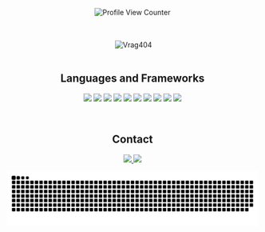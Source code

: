 <div align="center">
  
  ![Profile View Counter](https://komarev.com/ghpvc/?username=Vrag404&color=blueviolet&style=plastic)
 
</div>

<br />
 
<!-- <div align="center"> -->
<!--   <img height="160em" align="center" src="https://github-readme-stats.vercel.app/api?username=Vrag404&show_icons=true&theme=dracula">  -->
<!--   <img height="160em" align="center" src="https://github-readme-stats.vercel.app/api/top-langs/?username=Vrag404&layout=compact&theme=dracula">  -->
<!-- </div> -->

<br />

<div align="center">&nbsp;<img src="https://github-readme-streak-stats.herokuapp.com?user=Vrag404&theme=dracula" alt="Vrag404" /></div>

<br />

<h2 align="center">Languages and Frameworks</h2>

<p align="center">
 <div align="center">
    <code><img height="40" src="https://cdn.jsdelivr.net/gh/devicons/devicon/icons/python/python-original.svg" /></code>
    <code><img height="40" src="https://cdn.jsdelivr.net/gh/devicons/devicon/icons/javascript/javascript-original.svg" /></code>
    <code><img height="40" src="https://cdn.jsdelivr.net/gh/devicons/devicon/icons/typescript/typescript-original.svg" /></code>
    <code><img height="40" src="https://cdn.jsdelivr.net/gh/devicons/devicon/icons/php/php-original.svg" /></code>
    <code><img height="40" src="https://cdn.jsdelivr.net/gh/devicons/devicon/icons/nodejs/nodejs-original.svg" /></code>
    <code><img height="40" src="https://cdn.jsdelivr.net/gh/devicons/devicon/icons/laravel/laravel-plain-wordmark.svg" /></code>
    <code><img height="40" src="https://cdn.jsdelivr.net/gh/devicons/devicon/icons/react/react-original.svg" /></code>
    <code><img height="40" src="https://cdn.jsdelivr.net/gh/devicons/devicon/icons/mysql/mysql-original-wordmark.svg" /></code>
    <code><img height="40" src="https://cdn.jsdelivr.net/gh/devicons/devicon/icons/mongodb/mongodb-original-wordmark.svg" /></code>
    <code><img height="40" src="https://cdn.jsdelivr.net/gh/devicons/devicon/icons/postgresql/postgresql-original-wordmark.svg" /></code>
  </div>
 </p>
 
<br />

<h2 align="center">Contact</h2>

<p align="center">
  <a href="https://www.linkedin.com/in/diegohoc" target="_blank"><img src="https://img.shields.io/badge/-LinkedIn-%230077B5?style=for-the-badge&    logo=linkedin&logoColor=white" target="_blank">
</a>
  <a href = "mailto:d.hcosta@proton.me"><img src="https://img.shields.io/badge/ProtonMail-8B89CC?style=for-the-badge&logo=protonmail&logoColor=white" target="_blank">
</a>
</p>

<div align="center">
  
![](https://github.com/Platane/snk/raw/output/github-contribution-grid-snake.svg)
  
  </div>
